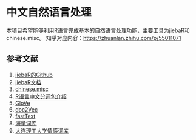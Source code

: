 
# 中文自然语言处理

本项目希望能够利用R语言完成基本的自然语言处理功能，主要工具为jiebaR和chinese.misc。
知乎对应内容：https://zhuanlan.zhihu.com/p/55011071

## 参考文献
1. [jiebaR的Github](https://github.com/qinwf/jiebaR)
2. [jiebaR文档](https://qinwenfeng.com/jiebaR/)
3. [chinese.misc](https://github.com/githubwwwjjj/chinese.misc/blob/master/README.md)
4. [R语言中文分词包介绍](http://blog.fens.me/r-word-jiebar/)
5. [GloVe](http://link.zhihu.com/?target=http%3A//text2vec.org/glove.html)
6. [doc2Vec](http://link.zhihu.com/?target=https%3A//www.rdocumentation.org/packages/textTinyR/versions/1.1.2/topics/Doc2Vec)
7. [fastText](https://cran.r-project.org/web/packages/fastrtext/index.html)
8. [海量词库](https://github.com/fighting41love/funNLP)
9. [大连理工大学情感词库](http://ir.dlut.edu.cn/EmotionOntologyDownload)
